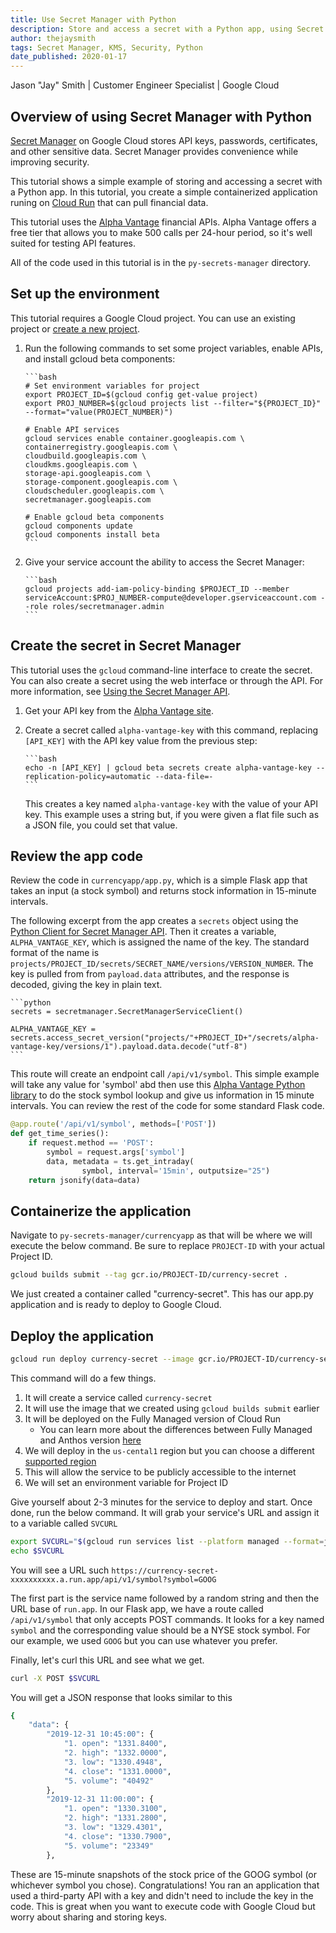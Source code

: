 ```yaml
---
title: Use Secret Manager with Python
description: Store and access a secret with a Python app, using Secret Manager.
author: thejaysmith
tags: Secret Manager, KMS, Security, Python
date_published: 2020-01-17
---
```


Jason "Jay" Smith | Customer Engineer Specialist | Google Cloud

## Overview of using Secret Manager with Python

[Secret Manager](https://cloud.google.com/secret-manager/docs/) on Google Cloud stores API keys, passwords, 
certificates, and other sensitive data. Secret Manager provides convenience while improving security.

This tutorial shows a simple example of storing and accessing a secret with a Python app. In this tutorial, you create a
simple containerized application runing on [Cloud Run](https://cloud.google.com/run/) that can pull financial data.

This tutorial uses the [Alpha Vantage](https://www.alphavantage.co/) financial APIs. Alpha Vantage offers a free tier that 
allows you to make 500 calls per 24-hour period, so it's well suited for testing API features.

All of the code used in this tutorial is in the `py-secrets-manager` directory.

## Set up the environment

This tutorial requires a Google Cloud project. You can use an existing project or
[create a new project](https://cloud.google.com/resource-manager/docs/creating-managing-projects).

1.  Run the following commands to set some project variables, enable APIs, and install gcloud beta components:

        ```bash
        # Set environment variables for project
        export PROJECT_ID=$(gcloud config get-value project)
        export PROJ_NUMBER=$(gcloud projects list --filter="${PROJECT_ID}" --format="value(PROJECT_NUMBER)")
        
        # Enable API services
        gcloud services enable container.googleapis.com \
        containerregistry.googleapis.com \
        cloudbuild.googleapis.com \
        cloudkms.googleapis.com \
        storage-api.googleapis.com \
        storage-component.googleapis.com \
        cloudscheduler.googleapis.com \
        secretmanager.googleapis.com
        
        # Enable gcloud beta components
        gcloud components update
        gcloud components install beta
        ```

1.  Give your service account the ability to access the Secret Manager:

        ```bash
        gcloud projects add-iam-policy-binding $PROJECT_ID --member serviceAccount:$PROJ_NUMBER-compute@developer.gserviceaccount.com --role roles/secretmanager.admin
        ```
## Create the secret in Secret Manager

This tutorial uses the `gcloud` command-line interface to create the secret. You can also create a secret using the web
interface or through the API. For more information, see
[Using the Secret Manager API](https://cloud.google.com/secret-manager/docs/how-to-use-secret-manager-api).

1.  Get your API key from the [Alpha Vantage site](https://www.alphavantage.co/support/#api-key).
1.  Create a secret called `alpha-vantage-key` with this command, replacing `[API_KEY]` with the API key value from the
    previous step:

        ```bash
        echo -n [API_KEY] | gcloud beta secrets create alpha-vantage-key --replication-policy=automatic --data-file=-
        ```

    This creates a key named `alpha-vantage-key` with the value of your API key. This example uses a string but, if you were
    given a flat file such as a JSON file, you could set that value.

## Review the app code

Review the code in `currencyapp/app.py`, which is a simple Flask app that takes an input (a stock symbol) and returns
stock information in 15-minute intervals.

The following excerpt from the app creates a `secrets` object using the
[Python Client for Secret Manager API](https://github.com/googleapis/python-secret-manager). Then it creates a variable, 
`ALPHA_VANTAGE_KEY`, which is assigned the name of the key. The standard format of the name is
`projects/PROJECT_ID/secrets/SECRET_NAME/versions/VERSION_NUMBER`. The key is pulled from from `payload.data` attributes, 
and the response is decoded, giving the key in plain text.

    ```python
    secrets = secretmanager.SecretManagerServiceClient()

    ALPHA_VANTAGE_KEY = secrets.access_secret_version("projects/"+PROJECT_ID+"/secrets/alpha-vantage-key/versions/1").payload.data.decode("utf-8")
    ```

This route will create an endpoint call `/api/v1/symbol`. This simple example will take any value for 'symbol' abd then use
this [Alpha Vantage Python library](https://github.com/RomelTorres/alpha_vantage) to do the stock symbol lookup and give us 
information in 15 minute intervals. You can review the rest of the code for some standard Flask code.


```python
@app.route('/api/v1/symbol', methods=['POST'])
def get_time_series():
    if request.method == 'POST':
        symbol = request.args['symbol']
        data, metadata = ts.get_intraday(
                symbol, interval='15min', outputsize="25")
    return jsonify(data=data)
```

## Containerize the application

Navigate to `py-secrets-manager/currencyapp` as that will be where we will execute the below command. Be sure to replace `PROJECT-ID` with your actual Project ID.

```bash
gcloud builds submit --tag gcr.io/PROJECT-ID/currency-secret .
```

We just created a container called "currency-secret". This has our app.py application and is ready to deploy to Google Cloud. 

## Deploy the application

```bash
gcloud run deploy currency-secret --image gcr.io/PROJECT-ID/currency-secret --platform managed --region us-central1 --allow-unauthenticated --update-env-vars PROJECTID=$PROJECT_ID
```

This command will do a few things.

1. It will create a service called `currency-secret`
2. It will use the image that we created using `gcloud builds submit` earlier
3. It will be deployed on the Fully Managed version of Cloud Run
   * You can learn more about the differences between Fully Managed and Anthos version [here](https://cloud.google.com/run/choosing-a-platform, "Cloud Run Platform")
4. We will deploy in the `us-cental1` region but you can choose a different [supported region](https://cloud.google.com/run/docs/setup#before-you-begin, "Supported Region")
5. This will allow the service to be publicly accessible to the internet
6. We will set an environment variable for Project ID

Give yourself about 2-3 minutes for the service to deploy and start. Once done, run the below command. It will grab your service's URL and assign it to a variable called `SVCURL`

```bash
export SVCURL="$(gcloud run services list --platform managed --format=json | grep "currency-secret" | grep "url" | head -1 | cut -d: -f2- | tr -d '"')/api/v1/symbol?symbol=GOOG"
echo $SVCURL
```

You will see a URL such
`https://currency-secret-xxxxxxxxxx.a.run.app/api/v1/symbol?symbol=GOOG`

The first part is the service name followed by a random string and then the URL base of `run.app`. In our Flask app, we have a route called `/api/v1/symbol` that only accepts POST commands. It looks for a key named `symbol` and the corresponding value should be a NYSE stock symbol. For our example, we used `GOOG` but you can use whatever you prefer.

Finally, let's curl this URL and see what we get.

```bash
curl -X POST $SVCURL
```

You will get a JSON response that looks similar to this

```bash
{
    "data": {
        "2019-12-31 10:45:00": {
            "1. open": "1331.8400",
            "2. high": "1332.0000",
            "3. low": "1330.4948",
            "4. close": "1331.0000",
            "5. volume": "40492"
        },
        "2019-12-31 11:00:00": {
            "1. open": "1330.3100",
            "2. high": "1331.2800",
            "3. low": "1329.4301",
            "4. close": "1330.7900",
            "5. volume": "23349"
        },
```

These are 15-minute snapshots of the stock price of the GOOG symbol (or whichever symbol you chose). Congratulations! You ran an application that used a third-party API with a key and didn't need to include the key in the code. This is great when you want to execute code with Google Cloud but worry about sharing and storing keys.
